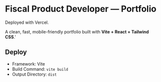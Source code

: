 # Fiscal Product Developer — Portfolio

Deployed with Vercel.

A clean, fast, mobile-friendly portfolio built with **Vite + React + Tailwind CSS**.'

## Deploy
- Framework: Vite
- Build Command: `vite build`
- Output Directory: `dist`
